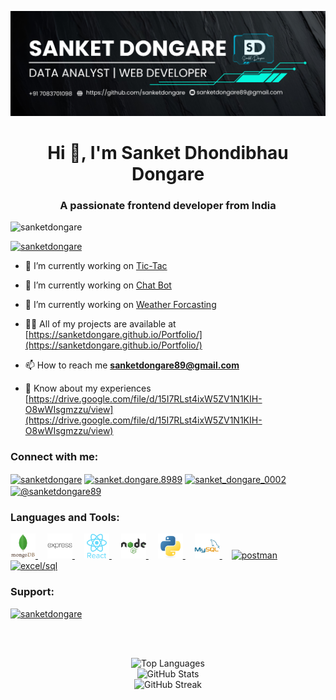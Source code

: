 ![logo](b2.png)

<h1 align="center">Hi 👋, I'm Sanket Dhondibhau Dongare</h1>
<h3 align="center">A passionate frontend developer from India</h3>
<p align="left"> <img src="https://komarev.com/ghpvc/?username=sanketdongare&label=Profile%20views&color=0e75b6&style=flat" alt="sanketdongare" /> </p>

<p align="left"> <a href="https://github.com/ryo-ma/github-profile-trophy"><img src="https://github-profile-trophy.vercel.app/?username=sanketdongare" alt="sanketdongare" /></a> </p>

- 🔭 I’m currently working on [Tic-Tac](https://sanketdongare.github.io/Tic-Tac/)

- 🔭 I’m currently working on [Chat Bot](https://sanketdongare.github.io/Chat-bot-main/)

- 🔭 I’m currently working on [Weather Forcasting](https://sanketdongare.github.io/Weather-Forcast/)

- 👨‍💻 All of my projects are available at [https://sanketdongare.github.io/Portfolio/](https://sanketdongare.github.io/Portfolio/)

- 📫 How to reach me **sanketdongare89@gmail.com**

- 📄 Know about my experiences [https://drive.google.com/file/d/15I7RLst4ixW5ZV1N1KIH-O8wWIsgmzzu/view](https://drive.google.com/file/d/15I7RLst4ixW5ZV1N1KIH-O8wWIsgmzzu/view)

<h3 align="left">Connect with me:</h3>
<p align="left">
<a href="https://linkedin.com/in/sanketdongare" target="blank"><img align="center" src="https://raw.githubusercontent.com/rahuldkjain/github-profile-readme-generator/master/src/images/icons/Social/linked-in-alt.svg" alt="sanketdongare" height="30" width="40" /></a>
<a href="https://fb.com/sanket.dongare.8989" target="blank"><img align="center" src="https://raw.githubusercontent.com/rahuldkjain/github-profile-readme-generator/master/src/images/icons/Social/facebook.svg" alt="sanket.dongare.8989" height="30" width="40" /></a>
<a href="https://instagram.com/sanket_dongare_0002" target="blank"><img align="center" src="https://raw.githubusercontent.com/rahuldkjain/github-profile-readme-generator/master/src/images/icons/Social/instagram.svg" alt="sanket_dongare_0002" height="30" width="40" /></a>
<a href="https://www.youtube.com/c/@sanketdongare89" target="blank"><img align="center" src="https://raw.githubusercontent.com/rahuldkjain/github-profile-readme-generator/master/src/images/icons/Social/youtube.svg" alt="@sanketdongare89" height="30" width="40" /></a>
</p>

<h3 align="left">Languages and Tools:</h3>
<p align="left">
  <!-- MERN Stack -->
  <a href="https://www.mongodb.com/" target="_blank" rel="noreferrer" style="margin-right: 15px;">
    <img src="https://raw.githubusercontent.com/devicons/devicon/master/icons/mongodb/mongodb-original-wordmark.svg" alt="mongodb" width="40" height="40"/>
  </a>
  <a href="https://expressjs.com/" target="_blank" rel="noreferrer" style="margin-right: 15px;">
    <img src="https://raw.githubusercontent.com/devicons/devicon/master/icons/express/express-original-wordmark.svg" alt="express" width="40" height="40"/>
  </a>
  <a href="https://reactjs.org/" target="_blank" rel="noreferrer" style="margin-right: 15px;">
    <img src="https://raw.githubusercontent.com/devicons/devicon/master/icons/react/react-original-wordmark.svg" alt="react" width="40" height="40"/>
  </a>
  <a href="https://nodejs.org/" target="_blank" rel="noreferrer" style="margin-right: 15px;">
    <img src="https://raw.githubusercontent.com/devicons/devicon/master/icons/nodejs/nodejs-original-wordmark.svg" alt="nodejs" width="40" height="40"/>
  </a>

  <!-- Data Analyst Tools -->
  <a href="https://www.python.org" target="_blank" rel="noreferrer" style="margin-right: 15px;">
    <img src="https://raw.githubusercontent.com/devicons/devicon/master/icons/python/python-original.svg" alt="python" width="40" height="40"/>
  </a>
  <a href="https://www.mysql.com/" target="_blank" rel="noreferrer" style="margin-right: 15px;">
    <img src="https://raw.githubusercontent.com/devicons/devicon/master/icons/mysql/mysql-original-wordmark.svg" alt="mysql" width="40" height="40"/>
  </a>
  <a href="https://postman.com" target="_blank" rel="noreferrer" style="margin-right: 15px;">
    <img src="https://www.vectorlogo.zone/logos/getpostman/getpostman-icon.svg" alt="postman" width="40" height="40"/>
  </a>
  <a href="https://www.microsoft.com/en/microsoft-365/excel" target="_blank" rel="noreferrer" style="margin-right: 15px;">
    <img src="https://cdn.jsdelivr.net/gh/devicons/devicon/icons/microsoftsqlserver/microsoftsqlserver-plain.svg" alt="excel/sql" width="40" height="40"/>
  </a>
</p>


<h3 align="left">Support:</h3>

<!-- Buy Me a Coffee Button -->
<p>
  <a href="https://www.buymeacoffee.com/sanketdongare" target="_blank">
    <img src="https://cdn.buymeacoffee.com/buttons/v2/default-yellow.png" height="50" width="210" alt="sanketdongare" />
  </a>
</p>

<br><br>

<!-- GitHub Top Languages -->
<div align="center">
  <img src="https://github-readme-stats.vercel.app/api/top-langs?username=sanketdongare&show_icons=true&locale=en&layout=compact" alt="Top Languages" />
</div>

<!-- GitHub Stats -->
<div align="center">
  <img src="https://github-readme-stats.vercel.app/api?username=sanketdongare&show_icons=true&locale=en" alt="GitHub Stats" />
</div>

<!-- GitHub Streak Stats -->
<div align="center">
  <img src="https://github-readme-streak-stats.herokuapp.com/?user=sanketdongare" alt="GitHub Streak" />
</div>

